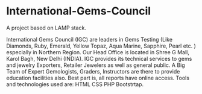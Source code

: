 # International-Gems-Council
A project based on LAMP stack.

International Gems Council (IGC) are leaders in Gems Testing (Like Diamonds, Ruby, Emerald, Yellow Topaz, Aqua Marine, Sapphire, Pearl etc. ) especially in Northern Region. Our Head Office is located in Shree G Mall, Karol Bagh, New Delhi (INDIA). IGC provides its technical services to gems and jewelry Exporters, Retailer Jewelers as well as general public.  A Big Team of Expert Gemologists, Graders, Instructors are there to provide education facilities also. Best part is, all reports have online access. 
Tools and technologies used are:
HTML
CSS
PHP
Bootstrtap.
